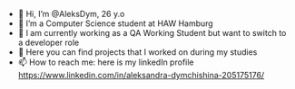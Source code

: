 - 👋 Hi, I’m @AleksDym, 26 y.o 
- 🌱 I’m a Computer Science student at HAW Hamburg
- 👀 I am currently working as a QA Working Student but want to switch to a developer role
- 💞️ Here you can find projects that I worked on during my studies
- 📫 How to reach me: here is my linkedIn profile https://www.linkedin.com/in/aleksandra-dymchishina-205175176/

<!---
AleksDym/AleksDym is a ✨ special ✨ repository because its `README.md` (this file) appears on your GitHub profile.
You can click the Preview link to take a look at your changes.
--->
